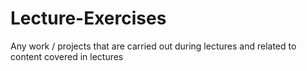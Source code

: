 # Lecture-Exercises
Any work / projects that are carried out during lectures and related to content covered in lectures

